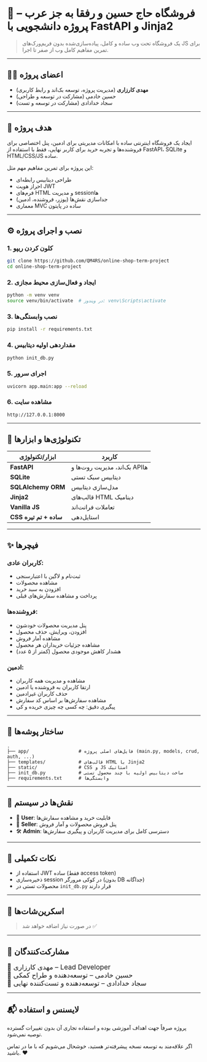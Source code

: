 # 🛒 فروشگاه حاج حسین و رفقا به جز عرب – پروژه دانشجویی با FastAPI و Jinja2

> یک فروشگاه تحت وب ساده و کامل، پیاده‌سازی‌شده بدون فریم‌ورک‌های JS برای تمرین مفاهیم کامل وب از صفر تا اجرا.

---

## 👨‍💻 اعضای پروژه

* **مهدی کارزاری** (مدیریت پروژه، توسعه بک‌اند و رابط کاربری)
* حسین خادمی (مشارکت در توسعه و طراحی)
* سجاد خدادادی (مشارکت در توسعه و تست)

---

## 🎯 هدف پروژه

ایجاد یک فروشگاه اینترنتی ساده با امکانات مدیریتی برای ادمین، پنل اختصاصی برای فروشنده‌ها و تجربه خرید برای کاربر نهایی، فقط با استفاده از FastAPI، SQLite و HTML/CSS/JS ساده.

این پروژه برای تمرین مفاهیم مهم مثل:

* طراحی دیتابیس رابطه‌ای
* احراز هویت JWT
* فرم‌های HTML و مدیریت sessionها
* جداسازی نقش‌ها (یوزر، فروشنده، ادمین)
* معماری MVC ساده در پایتون

---

## ⚙️ نصب و اجرای پروژه

### 1. کلون کردن ریپو

```bash
git clone https://github.com/QM4RS/online-shop-term-project
cd online-shop-term-project
```

### 2. ایجاد و فعال‌سازی محیط مجازی

```bash
python -m venv venv
source venv/bin/activate  # در ویندوز: venv\Scripts\activate
```

### 3. نصب وابستگی‌ها

```bash
pip install -r requirements.txt
```

### 4. مقداردهی اولیه دیتابیس

```bash
python init_db.py
```

### 5. اجرای سرور

```bash
uvicorn app.main:app --reload
```

### 6. مشاهده سایت

```
http://127.0.0.1:8000
```

---

## 🧩 تکنولوژی‌ها و ابزارها

| ابزار/تکنولوژی         | کاربرد                        |
| ---------------------- | ----------------------------- |
| **FastAPI**            | بک‌اند، مدیریت روت‌ها و APIها |
| **SQLite**             | دیتابیس سبک تستی              |
| **SQLAlchemy ORM**     | مدل‌سازی دیتابیس              |
| **Jinja2**             | قالب‌های HTML دینامیک         |
| **Vanilla JS**         | تعاملات فرانت‌اند             |
| **CSS ساده + تم تیره** | استایل‌دهی                    |

---

## ✨ فیچرها

### کاربران عادی:

* ثبت‌نام و لاگین با اعتبارسنجی
* مشاهده محصولات
* افزودن به سبد خرید
* پرداخت و مشاهده سفارش‌های قبلی

### فروشنده‌ها:

* پنل مدیریت محصولات خودشون
* افزودن، ویرایش، حذف محصول
* مشاهده آمار فروش
* مشاهده جزئیات خریداران هر محصول
* هشدار کاهش موجودی محصول (کمتر از ۵ عدد)

### ادمین:

* مشاهده و مدیریت همه کاربران
* ارتقا کاربران به فروشنده یا ادمین
* حذف کاربران غیرادمین
* مشاهده سفارش‌ها بر اساس کد سفارش
* پیگیری دقیق: چه کسی چه چیزی خریده و کی

---

## 📁 ساختار پوشه‌ها

```
.
├── app/                  # فایل‌های اصلی پروژه (main.py, models, crud, auth, ...)
├── templates/            # قالب‌های HTML با Jinja2
├── static/               # CSS و JS استاتیک
├── init_db.py            # ساخت دیتابیس اولیه با چند محصول تستی
├── requirements.txt      # وابستگی‌ها
```

---

## 🔐 نقش‌ها در سیستم

* 👤 **User**: قابلیت خرید و مشاهده سفارش‌ها
* 🛒 **Seller**: پنل فروش محصولات و آمار فروش
* 🛠️ **Admin**: دسترسی کامل برای مدیریت کاربران و پیگیری سفارش‌ها

---

## 📌 نکات تکمیلی

* استفاده از JWT ساده (فقط access token)
* ذخیره‌سازی session در کوکی مرورگر (بدون DB جداگانه)
* محصولات تستی در `init_db.py` قرار دارند

---

## 🧪 اسکرین‌شات‌ها

> در صورت نیاز اضافه خواهد شد ✅

---

## 🤝 مشارکت‌کنندگان

<div style="font-size:1.1rem;">
🔹 مهدی کارزاری – Lead Developer<br>
🔹 حسین خادمی – توسعه‌دهنده و طراح کمکی<br>
🔹 سجاد خدادادی – توسعه‌دهنده و تست‌کننده نهایی
</div>

---

## 📬 لایسنس و استفاده

پروژه صرفاً جهت اهداف آموزشی بوده و استفاده تجاری آن بدون تغییرات گسترده توصیه نمی‌شود.

اگر علاقه‌مند به توسعه نسخه پیشرفته‌تر هستید، خوشحال می‌شویم که با ما در تماس باشید. ❤️
